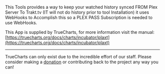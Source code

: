 This Tools provides a way to keep your watched history synced FROM Plex Server To Trakt.tv (IT will not do history prior to tool Installation) it uses WebHooks to Accomplish this so a PLEX PASS Subscription is needed to use WebHooks.


This App is supplied by TrueCharts, for more information visit the manual: [https://truecharts.org/docs/charts/incubator/plaxt](https://truecharts.org/docs/charts/incubator/plaxt)

---

TrueCharts can only exist due to the incredible effort of our staff.
Please consider making a [donation](https://truecharts.org/docs/about/sponsor) or contributing back to the project any way you can!
